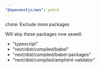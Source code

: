 ```yaml
---
"@opennextjs/aws": patch
---
```


chore: Exclude more packages

Will skip these packages now aswell:

- "typescript"
- "next/dist/compiled/babel"
- "next/dist/compiled/babel-packages"
- "next/dist/compiled/amphtml-validator"